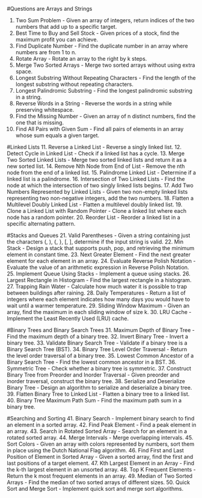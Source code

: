 #Questions are
Arrays and Strings
1. Two Sum Problem - Given an array of integers, return indices of the two numbers that add up to a specific target.
2. Best Time to Buy and Sell Stock - Given prices of a stock, find the maximum profit you can achieve.
3. Find Duplicate Number - Find the duplicate number in an array where numbers are from 1 to n.
4. Rotate Array - Rotate an array to the right by k steps.
5. Merge Two Sorted Arrays - Merge two sorted arrays without using extra space.
6. Longest Substring Without Repeating Characters - Find the length of the longest substring without repeating characters.
7. Longest Palindromic Substring - Find the longest palindromic substring in a string.
8. Reverse Words in a String - Reverse the words in a string while preserving whitespace.
9. Find the Missing Number - Given an array of n distinct numbers, find the one that is missing.
10. Find All Pairs with Given Sum - Find all pairs of elements in an array whose sum equals a given target.

#Linked Lists
11. Reverse a Linked List - Reverse a singly linked list.
12. Detect Cycle in Linked List - Check if a linked list has a cycle.
13. Merge Two Sorted Linked Lists - Merge two sorted linked lists and return it as a new sorted list.
14. Remove Nth Node from End of List - Remove the nth node from the end of a linked list.
15. Palindrome Linked List - Determine if a linked list is a palindrome.
16. Intersection of Two Linked Lists - Find the node at which the intersection of two singly linked lists begins.
17. Add Two Numbers Represented by Linked Lists - Given two non-empty linked lists representing two non-negative integers, add the two numbers.
18. Flatten a Multilevel Doubly Linked List - Flatten a multilevel doubly linked list.
19. Clone a Linked List with Random Pointer - Clone a linked list where each node has a random pointer.
20. Reorder List - Reorder a linked list in a specific alternating pattern.

#Stacks and Queues
21. Valid Parentheses - Given a string containing just the characters (, ), {, }, [, ], determine if the input string is valid.
22. Min Stack - Design a stack that supports push, pop, and retrieving the minimum element in constant time.
23. Next Greater Element - Find the next greater element for each element in an array.
24. Evaluate Reverse Polish Notation - Evaluate the value of an arithmetic expression in Reverse Polish Notation.
25. Implement Queue Using Stacks - Implement a queue using stacks.
26. Largest Rectangle in Histogram - Find the largest rectangle in a histogram.
27. Trapping Rain Water - Calculate how much water it is possible to trap between buildings after raining.
28. Daily Temperatures - Return a list of integers where each element indicates how many days you would have to wait until a warmer temperature.
29. Sliding Window Maximum - Given an array, find the maximum in each sliding window of size k.
30. LRU Cache - Implement the Least Recently Used (LRU) cache.

#Binary Trees and Binary Search Trees
31. Maximum Depth of Binary Tree - Find the maximum depth of a binary tree.
32. Invert Binary Tree - Invert a binary tree.
33. Validate Binary Search Tree - Validate if a binary tree is a Binary Search Tree (BST).
34. Binary Tree Level Order Traversal - Return the level order traversal of a binary tree.
35. Lowest Common Ancestor of a Binary Search Tree - Find the lowest common ancestor in a BST.
36. Symmetric Tree - Check whether a binary tree is symmetric.
37. Construct Binary Tree from Preorder and Inorder Traversal - Given preorder and inorder traversal, construct the binary tree.
38. Serialize and Deserialize Binary Tree - Design an algorithm to serialize and deserialize a binary tree.
39. Flatten Binary Tree to Linked List - Flatten a binary tree to a linked list.
40. Binary Tree Maximum Path Sum - Find the maximum path sum in a binary tree.

#Searching and Sorting
41. Binary Search - Implement binary search to find an element in a sorted array.
42. Find Peak Element - Find a peak element in an array.
43. Search in Rotated Sorted Array - Search for an element in a rotated sorted array.
44. Merge Intervals - Merge overlapping intervals.
45. Sort Colors - Given an array with colors represented by numbers, sort them in place using the Dutch National Flag algorithm.
46. Find First and Last Position of Element in Sorted Array - Given a sorted array, find the first and last positions of a target element.
47. Kth Largest Element in an Array - Find the k-th largest element in an unsorted array.
48. Top K Frequent Elements - Return the k most frequent elements in an array.
49. Median of Two Sorted Arrays - Find the median of two sorted arrays of different sizes.
50. Quick Sort and Merge Sort - Implement quick sort and merge sort algorithms.
